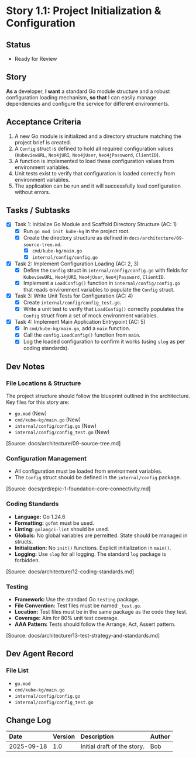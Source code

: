 # Story 1.1: Project Initialization & Configuration

## Status
- Ready for Review

## Story
**As a** developer,
**I want** a standard Go module structure and a robust configuration loading mechanism,
**so that** I can easily manage dependencies and configure the service for different environments.

## Acceptance Criteria
1. A new Go module is initialized and a directory structure matching the project brief is created.
2. A `Config` struct is defined to hold all required configuration values (`KubeviewURL`, `Neo4jURI`, `Neo4jUser`, `Neo4jPassword`, `ClientID`).
3. A function is implemented to load these configuration values from environment variables.
4. Unit tests exist to verify that configuration is loaded correctly from environment variables.
5. The application can be run and it will successfully load configuration without errors.

## Tasks / Subtasks
- [x] Task 1: Initialize Go Module and Scaffold Directory Structure (AC: 1)
  - [x] Run `go mod init kube-kg` in the project root.
  - [x] Create the directory structure as defined in `docs/architecture/09-source-tree.md`.
    - [x] `cmd/kube-kg/main.go`
    - [x] `internal/config/config.go`
- [x] Task 2: Implement Configuration Loading (AC: 2, 3)
  - [x] Define the `Config` struct in `internal/config/config.go` with fields for `KubeviewURL`, `Neo4jURI`, `Neo4jUser`, `Neo4jPassword`, `ClientID`.
  - [x] Implement a `LoadConfig()` function in `internal/config/config.go` that reads environment variables to populate the `Config` struct.
- [x] Task 3: Write Unit Tests for Configuration (AC: 4)
  - [x] Create `internal/config/config_test.go`.
  - [x] Write a unit test to verify that `LoadConfig()` correctly populates the `Config` struct from a set of mock environment variables.
- [x] Task 4: Implement Main Application Entrypoint (AC: 5)
  - [x] In `cmd/kube-kg/main.go`, add a `main` function.
  - [x] Call the `config.LoadConfig()` function from `main`.
  - [x] Log the loaded configuration to confirm it works (using `slog` as per coding standards).

## Dev Notes

### File Locations & Structure
The project structure should follow the blueprint outlined in the architecture. Key files for this story are:
- `go.mod` (New)
- `cmd/kube-kg/main.go` (New)
- `internal/config/config.go` (New)
- `internal/config/config_test.go` (New)

[Source: docs/architecture/09-source-tree.md]

### Configuration Management
- All configuration must be loaded from environment variables.
- The `Config` struct should be defined in the `internal/config` package.

[Source: docs/prd/epic-1-foundation-core-connectivity.md]

### Coding Standards
- **Language:** Go 1.24.6
- **Formatting:** `gofmt` must be used.
- **Linting:** `golangci-lint` should be used.
- **Globals:** No global variables are permitted. State should be managed in structs.
- **Initialization:** No `init()` functions. Explicit initialization in `main()`.
- **Logging:** Use `slog` for all logging. The standard `log` package is forbidden.

[Source: docs/architecture/12-coding-standards.md]

### Testing
- **Framework:** Use the standard Go `testing` package.
- **File Convention:** Test files must be named `_test.go`.
- **Location:** Test files must be in the same package as the code they test.
- **Coverage:** Aim for 80% unit test coverage.
- **AAA Pattern:** Tests should follow the Arrange, Act, Assert pattern.

[Source: docs/architecture/13-test-strategy-and-standards.md]

## Dev Agent Record

### File List
- `go.mod`
- `cmd/kube-kg/main.go`
- `internal/config/config.go`
- `internal/config/config_test.go`

## Change Log

| Date       | Version | Description                | Author |
| :--------- | :------ | :------------------------- | :----- |
| 2025-09-18 | 1.0     | Initial draft of the story. | Bob    |
